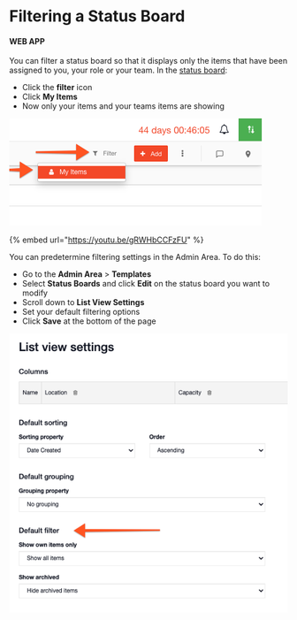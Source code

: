 # Filtering a Status Board

#### WEB APP

You can filter a status board so that it displays only the items that have been assigned to you, your role or your team. In the [status board](./):

* Click the **filter** icon
* Click **My Items**
* Now only your items and your teams items are showing

![](<../../.gitbook/assets/filteting a status board.png>)

{% embed url="https://youtu.be/gRWHbCCFzFU" %}



You can predetermine filtering settings in the Admin Area. To do this:

* Go to the **Admin Area** > **Templates**
* Select **Status Boards** and click **Edit** on the status board you want to modify
* Scroll down to **List View Settings**
* Set your default filtering options
* Click **Save** at the bottom of the page

![](<../../.gitbook/assets/2021-09-16 at 14.10 (1).png>)
